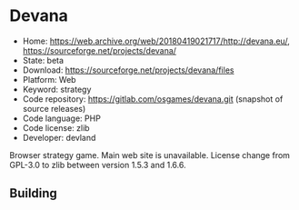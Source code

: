 # Devana

- Home: https://web.archive.org/web/20180419021717/http://devana.eu/, https://sourceforge.net/projects/devana/
- State: beta
- Download: https://sourceforge.net/projects/devana/files
- Platform: Web
- Keyword: strategy
- Code repository: https://gitlab.com/osgames/devana.git (snapshot of source releases)
- Code language: PHP
- Code license: zlib
- Developer: devland

Browser strategy game.
Main web site is unavailable. License change from GPL-3.0 to zlib between version 1.5.3 and 1.6.6.

## Building
